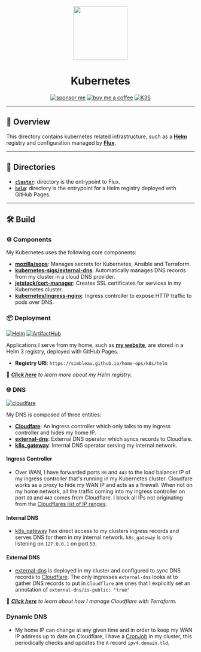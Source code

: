 <div align="center">

<img src="https://simpleicons.org/icons/kubernetes.svg" width="144px" height="144px"/>

# Kubernetes
[![sponsor me](https://img.shields.io/badge/sponsor-30363D?style=for-the-badge&logo=GitHub-Sponsors&logoColor=#white)](https://github.com/sponsors/simbleau)
[![buy me a coffee](https://img.shields.io/badge/Buy_Me_A_Coffee-FFDD00?style=for-the-badge&logo=buy-me-a-coffee&logoColor=black)](https://buymeacoffee.com/simbleau)
[![K3S](https://img.shields.io/badge/k3s-v1.23-brightgreen?style=for-the-badge&logo=kubernetes&logoColor=white)](https://k3s.io/)

</div>

---

## 📖 Overview
This directory contains kubernetes related infrastructure, such as a [__Helm__](https://helm.sh) registry and configuration managed by [__Flux__](https://fluxcd.io/).

---

## 📁 Directories
- [__`cluster`__](./cluster/): directory is the entrypoint to Flux.
- [__`helm`__](./helm/): directory is the entrypoint for a Helm registry deployed with GitHub Pages.

---

## 🛠️ Build
### ⚙️ Components
My Kubernetes uses the following core components:

- [__mozilla/sops__](https://toolkit.fluxcd.io/guides/mozilla-sops/): Manages secrets for Kubernetes, Ansible and Terraform.
- [__kubernetes-sigs/external-dns__](https://github.com/kubernetes-sigs/external-dns): Automatically manages DNS records from my cluster in a cloud DNS provider.
- [__jetstack/cert-manager__](https://cert-manager.io/docs/): Creates SSL certificates for services in my Kubernetes cluster.
- [__kubernetes/ingress-nginx__](https://github.com/kubernetes/ingress-nginx/): Ingress controller to expose HTTP traffic to pods over DNS.

### 📦 Deployment
[![Helm](https://img.shields.io/badge/Helm%203-0f1689?style=for-the-badge&logo=helm&logoColor=white)](https://helm.sh)
[![ArtifactHub](https://img.shields.io/endpoint?url=https://artifacthub.io/badge/repository/simbleau&style=for-the-badge)](https://artifacthub.io/packages/search?user=simbleau)

Applications I serve from my home, such as [__my website__](https://spencer.imbleau.com), are stored in a Helm 3 registry, deployed with GitHub Pages.

- **Registry URI**: `https://simbleau.github.io/home-ops/k8s/helm`

📕 _[__Click here__](./helm/) to learn more about my Helm registry._

### 🌐 DNS
[![cloudfare](https://img.shields.io/badge/Cloudflare-Enabled-F38020?style=for-the-badge&logo=Cloudflare&logoColor=white)](https://uptimerobot.com)

My DNS is composed of three entities:
- [__Cloudfare__](https://cloudfare.com): An Ingress controller which only talks to my ingress controller and hides my home IP.
- [__external-dns__](https://github.com/kubernetes-sigs/external-dns): External DNS operator which syncs records to Cloudfare.
- [__k8s_gateway__](https://github.com/ori-edge/k8s_gateway): Internal DNS operator serving my internal network.

#### Ingress Controller
- Over WAN, I have forwarded ports `80` and `443` to the load balancer IP of my ingress controller that's running in my Kubernetes cluster. Cloudfare works as a proxy to hide my WAN IP and acts as a firewall. When not on my home network, all the traffic coming into my ingress controller on port `80` and `443` comes from Cloudflare. I block all IPs not originating from the [Cloudflares list of IP ranges](https://www.cloudflare.com/ips/).

#### Internal DNS
- [k8s_gateway](https://github.com/ori-edge/k8s_gateway) has direct access to my clusters ingress records and serves DNS for them in my internal network. `k8s_gateway` is only listening on `127.0.0.1` on port `53`.

#### External DNS
- [external-dns](https://github.com/kubernetes-sigs/external-dns) is deployed in my cluster and configured to sync DNS records to [Cloudflare](https://www.cloudflare.com/). The only ingresses `external-dns` looks at to gather DNS records to put in `Cloudflare` are ones that I explicitly set an annotation of `external-dns/is-public: "true"`

📕 _[__Click here__](./terraform/) to learn about how I manage Cloudflare with Terraform._

### Dynamic DNS
- My home IP can change at any given time and in order to keep my WAN IP address up to date on Cloudflare, I have a [CronJob](./cluster/apps/networking/cloudflare-ddns) in my cluster, this periodically checks and updates the `A` record `ipv4.domain.tld`.